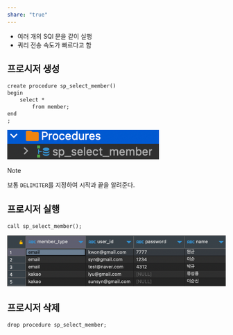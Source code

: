 ```yaml
---
share: "true"
---
```

- 여러 개의 SQl 문을 같이 실행
- 쿼리 전송 속도가 빠르다고 함

## 프로시저 생성

```mysql
create procedure sp_select_member()
begin
	select *
		from member;
end
;
```
![Pasted image 20231028102520.png](./imgs/Pasted%20image%2020231028102520.png)

>[!NOTE]
>보통 `DELIMITER`를 지정하여 시작과 끝을 알려준다.


## 프로시저 실행

```mysql
call sp_select_member();
```
![Pasted image 20231028102543.png](./imgs/Pasted%20image%2020231028102543.png)

## 프로시저 삭제

```mysql
drop procedure sp_select_member;
```
